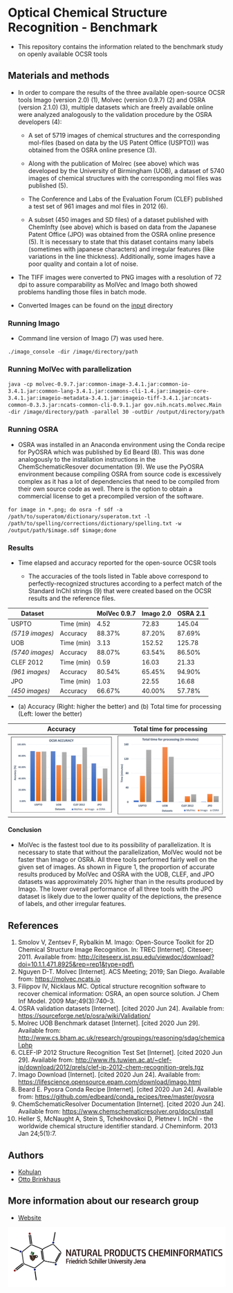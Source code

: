 # Optical Chemical Structure Recognition - Benchmark

- This repository contains the information related to the benchmark study on openly available OCSR tools

## Materials and methods

- In order to compare the results of the three available open-source OCSR tools Imago (version 2.0) (1), Molvec (version 0.9.7) (2) and OSRA (version 2.1.0) (3), multiple datasets which are freely available online were analyzed analogously to the validation procedure by the OSRA developers (4):

  - A set of 5719 images of chemical structures and the corresponding mol-files (based on data by the US Patent Office (USPTO)) was obtained from the OSRA online presence (3). 

  - Along with the publication of Molrec (see above) which was developed by the University of Birmingham (UOB), a dataset of 5740 images of chemical structures with the corresponding mol files was published (5). 

  - The Conference and Labs of the Evaluation Forum (CLEF) published a test set of 961 images and mol files in 2012 (6).

  - A subset (450 images and SD files) of a dataset published with ChemInfty (see above) which is based on data from the Japanese Patent Office (JPO) was obtained from the OSRA online presence (5). It is necessary to state that this dataset contains many labels (sometimes with japanese characters) and irregular features (like variations in the line thickness). Additionally, some images have a poor quality and contain a lot of noise.

- The TIFF images were converted to PNG images with a resolution of 72 dpi to assure comparability as MolVec and Imago both showed problems handling those files in batch mode. 

- Converted Images can be found on the [input]() directory

### Running Imago
- Command line version of Imago (7) was used here.
```
./imago_console -dir /image/directory/path
```

### Running MolVec with parallelization
```
java -cp molvec-0.9.7.jar:common-image-3.4.1.jar:common-io-3.4.1.jar:common-lang-3.4.1.jar:commons-cli-1.4.jar:imageio-core-3.4.1.jar:imageio-metadata-3.4.1.jar:imageio-tiff-3.4.1.jar:ncats-common-0.3.3.jar:ncats-common-cli-0.9.1.jar gov.nih.ncats.molvec.Main -dir /image/directory/path -parallel 30 -outDir /output/directory/path
```

### Running OSRA

- OSRA was installed in an Anaconda environment using the Conda recipe for PyOSRA which was published by Ed Beard (8). This was done analogously to the installation instructions in the ChemSchematicResover documentation (9). We use the PyOSRA environment because compiling OSRA from source code is excessively complex as it has a lot of dependencies that need to be compiled from their own source code as well. There is the option to obtain a commercial license to get a precompiled version of the software.

```
for image in *.png; do osra -f sdf -a /path/to/superatom/dictionary/superatom.txt -l /path/to/spelling/corrections/dictionary/spelling.txt -w /output/path/$image.sdf $image;done
```

### Results

- Time elapsed and accuracy reported for the open-source OCSR tools
 
  - The accuracies of the tools listed in Table above correspond to perfectly-recognized structures according to a perfect match of the Standard InChI strings (9) that were created based on the OCSR results and the reference files.

Dataset | | MolVec 0.9.7 | Imago 2.0 | OSRA 2.1
--- | --- | --- | --- | ---
USPTO | Time (min) | 4.52 | 72.83 | 145.04
*(5719 images)* | Accuracy | 88.37% | 87.20% | 87.69%
 UOB | Time (min) | 3.13 | 152.52 | 125.78
 *(5740 images)* | Accuracy | 88.07% | 63.54% | 86.50%
CLEF 2012 | Time (min) | 0.59 | 16.03 | 21.33
*(961 images)* | Accuracy | 80.54% | 65.45% | 94.90%
JPO | Time (min) | 1.03 | 22.55 | 16.68
*(450 images)* | Accuracy | 66.67% | 40.00% | 57.78%

- (a) Accuracy (Right: higher the better) and (b) Total time for processing (Left: lower the better)

Accuracy | Total time for processing
--- | ---
![GitHub Logo](https://github.com/Kohulan/OCSR_Review/blob/master/assets/OCSR_1.png?raw=true) | ![GitHub Logo](https://github.com/Kohulan/OCSR_Review/blob/master/assets/OCSR_2.png?raw=true)

#### Conclusion

- MolVec is the fastest tool due to its possibility of parallelization. It is necessary to state that without the parallelization, MolVec would not be faster than Imago or OSRA. All three tools performed fairly well on the given set of images. As shown in Figure 1, the proportion of accurate results produced by MolVec and OSRA with the UOB, CLEF, and JPO datasets was approximately 20% higher than in the results produced by Imago. The lower overall performance of all three tools with the JPO dataset is likely due to the lower quality of the depictions, the presence of labels, and other irregular features.

## References
1.	Smolov V, Zentsev F, Rybalkin M. Imago: Open-Source Toolkit for 2D Chemical Structure Image Recognition. In: TREC [Internet]. Citeseer; 2011. Available from: http://citeseerx.ist.psu.edu/viewdoc/download?doi=10.1.1.471.8925&rep=rep1&type=pdf\
2.	Nguyen D-T. Molvec [Internet]. ACS Meeting; 2019; San Diego. Available from: https://molvec.ncats.io
3.	Filippov IV, Nicklaus MC. Optical structure recognition software to recover chemical information: OSRA, an open source solution. J Chem Inf Model. 2009 Mar;49(3):740–3.
4.	OSRA validation datasets [Internet]. [cited 2020 Jun 24]. Available from: https://sourceforge.net/p/osra/wiki/Validation/
5.	Molrec UOB Benchmark dataset [Internet]. [cited 2020 Jun 29]. Available from: http://www.cs.bham.ac.uk/research/groupings/reasoning/sdag/chemical.php
6.	CLEF-IP 2012 Structure Recognition Test Set [Internet]. [cited 2020 Jun 29]. Available from: http://www.ifs.tuwien.ac.at/~clef-ip/download/2012/qrels/clef-ip-2012-chem-recognition-qrels.tgz
7.	Imago Download [Internet]. [cited 2020 Jun 24]. Available from: https://lifescience.opensource.epam.com/download/imago.html
8.	Beard E. Pyosra Conda Recipe [Internet]. [cited 2020 Jun 24]. Available from: https://github.com/edbeard/conda_recipes/tree/master/pyosra
9.	ChemSchematicResolver Documentation [Internet]. [cited 2020 Jun 24]. Available from: https://www.chemschematicresolver.org/docs/install
10.	Heller S, McNaught A, Stein S, Tchekhovskoi D, Pletnev I. InChI - the worldwide chemical structure identifier standard. J Cheminform. 2013 Jan 24;5(1):7.

## Authors 
- [Kohulan](github.com/Kohulan)
- [Otto Brinkhaus](github.com/OBrink)

## More information about our research group
- [Website](https://cheminf.uni-jena.de)

![GitHub Logo](https://github.com/Kohulan/DECIMER-Image-to-SMILES/blob/master/assets/CheminfGit.png?raw=true)
